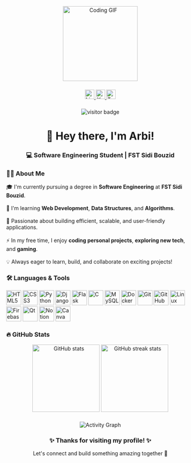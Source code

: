 <div align="center">
  <img height="200" src="https://corizo.in/wp-content/uploads/2024/11/UI-Developer.gif" alt="Coding GIF"/>
</div>

###

<div align="center">
  <a href="https://www.linkedin.com/in/your-linkedin-username" target="_blank">
    <img src="https://img.shields.io/static/v1?message=LinkedIn&logo=linkedin&label=&color=0077B5&logoColor=white&style=for-the-badge" height="25" alt="LinkedIn logo" />
  </a>
  <a href="https://www.youtube.com/@your-youtube-channel" target="_blank">
    <img src="https://img.shields.io/static/v1?message=YouTube&logo=youtube&label=&color=FF0000&logoColor=white&style=for-the-badge" height="25" alt="YouTube logo" />
  </a>
  <a href="https://twitter.com/your-twitter-handle" target="_blank">
    <img src="https://img.shields.io/static/v1?message=Twitter&logo=twitter&label=&color=1DA1F2&logoColor=white&style=for-the-badge" height="25" alt="Twitter logo" />
  </a>
</div>

###

<div align="center">
  <img src="https://visitor-badge.laobi.icu/badge?page_id=ArbiGannouni.ArbiGannouni" alt="visitor badge"/>
</div>

###

<h1 align="center">👋 Hey there, I'm Arbi!</h1>
<h3 align="center">💻 Software Engineering Student | FST Sidi Bouzid</h3>

###

<h3 align="left">👨‍💻 About Me</h3>

<p align="left">
  🎓 I'm currently pursuing a degree in <strong>Software Engineering</strong> at <strong>FST Sidi Bouzid</strong>.<br><br>
  🌱 I'm learning <strong>Web Development</strong>, <strong>Data Structures</strong>, and <strong>Algorithms</strong>.<br><br>
  🚀 Passionate about building efficient, scalable, and user-friendly applications.<br><br>
  ⚡ In my free time, I enjoy <strong>coding personal projects</strong>, <strong>exploring new tech</strong>, and <strong>gaming</strong>.<br><br>
  💡 Always eager to learn, build, and collaborate on exciting projects!
</p>

###

<h3 align="left">🛠️ Languages & Tools</h3>

<div align="left">
  <img src="https://cdn.jsdelivr.net/gh/devicons/devicon/icons/html5/html5-original.svg" height="40" alt="HTML5" />
  <img src="https://cdn.jsdelivr.net/gh/devicons/devicon/icons/css3/css3-original.svg" height="40" alt="CSS3" />
  <img src="https://cdn.jsdelivr.net/gh/devicons/devicon/icons/python/python-original.svg" height="40" alt="Python" />
  <img src="https://cdn.jsdelivr.net/gh/devicons/devicon/icons/django/django-plain.svg" height="40" alt="Django" />
  <img src="https://cdn.jsdelivr.net/gh/devicons/devicon/icons/flask/flask-original.svg" height="40" alt="Flask" />
  <img src="https://cdn.jsdelivr.net/gh/devicons/devicon/icons/c/c-original.svg" height="40" alt="C" />
  <img src="https://cdn.jsdelivr.net/gh/devicons/devicon/icons/mysql/mysql-original.svg" height="40" alt="MySQL" />
  <img src="https://cdn.jsdelivr.net/gh/devicons/devicon/icons/docker/docker-original.svg" height="40" alt="Docker" />
  <img src="https://cdn.jsdelivr.net/gh/devicons/devicon/icons/git/git-original.svg" height="40" alt="Git" />
  <img src="https://cdn.jsdelivr.net/gh/devicons/devicon/icons/github/github-original.svg" height="40" alt="GitHub" />
  <img src="https://cdn.jsdelivr.net/gh/devicons/devicon/icons/linux/linux-original.svg" height="40" alt="Linux" />
  <img src="https://cdn.jsdelivr.net/gh/devicons/devicon/icons/firebase/firebase-plain-wordmark.svg" height="40" alt="Firebase" />
  <img src="https://cdn.jsdelivr.net/gh/devicons/devicon/icons/qt/qt-original.svg" height="40" alt="Qt" />
  <img src="https://cdn.jsdelivr.net/gh/devicons/devicon/icons/notion/notion-original.svg" height="40" alt="Notion" />
  <img src="https://cdn.jsdelivr.net/gh/devicons/devicon/icons/canva/canva-original.svg" height="40" alt="Canva" />
</div>

###

<h3 align="left">🔥 GitHub Stats</h3>

<div align="center">
  <img src="https://github-readme-stats.vercel.app/api?username=ArbiGannouni&show_icons=true&theme=tokyonight" height="180" alt="GitHub stats"/>
  <img src="https://streak-stats.demolab.com?user=ArbiGannouni&theme=tokyonight&hide_border=false" height="180" alt="GitHub streak stats"/>
</div>

###

<div align="center">
  <img src="https://github-readme-activity-graph.vercel.app/graph?username=ArbiGannouni&theme=tokyo-night" alt="Activity Graph"/>
</div>

###

<div align="center">
  <h3>✨ Thanks for visiting my profile! ✨</h3>
  <p>Let's connect and build something amazing together 🚀</p>
</div>
